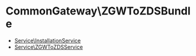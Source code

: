 # CommonGateway\ZGWToZDSBundle

* [Service\InstallationService](Service/InstallationService.md) 
* [Service\ZGWToZDSService](Service/ZGWToZDSService.md) 

